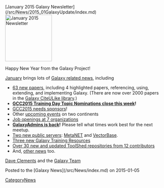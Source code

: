 <div class='newsItemHeader'>[January 2015 Galaxy Newsletter](/src/News/2015_01GalaxyUpdate/index.md)</div>

<div class='right'>
<a href='/src/GalaxyUpdates/2015_01/index.md'><img src="/src/Images/Logos/GalaxyUpdate200.png" alt="January 2015 Newsletter" width=150 /></a>
</div>

Happy New Year from the Galaxy Project!

[January](/src/GalaxyUpdates/2015_01/index.md) brings lots of [Galaxy related news](/src/GalaxyUpdates/2015_01/index.md), including

* [63 new papers](/src/GalaxyUpdates/2015_01/index.md#new-papers), including 4 highlighted papers, referencing, using, extending, and implementing Galaxy.  (There are now over 2000 papers in the [Galaxy CiteULike library](http://www.citeulike.org/group/16008/).)
* **[GCC2015 Training Day Topic Nominations close this week](/src/GalaxyUpdates/2015_01/index.md#training-day-topic-nominations-close-6-january)!**
* [GCC2015 needs sponsors](/src/GalaxyUpdates/2015_01/index.md#call-for-sponsors)!
* Other [upcoming events](/src/GalaxyUpdates/2015_01/index.md#other-events) on two continents
* [Job openings at 7 organizations](/src/GalaxyUpdates/2015_01/index.md#whos-hiring)
* **[GalaxyAdmins is back](/src/GalaxyUpdates/2015_01/index.md#galaxyadmins-is-back)!**  Please tell what times work best for the next meetup.
* [Two new public servers](/src/GalaxyUpdates/2015_01/index.md#new-public-servers): [MetaNET](/src/GalaxyUpdates/2015_01/index.md#metanet) and [VectorBase](/src/GalaxyUpdates/2015_01/index.md#vectorbase-galaxy).
* [Three new Galaxy Training Resources](/src/GalaxyUpdates/2015_01/index.md#galaxy-community-hubs)
* [Over 30 new and updated ToolShed repositories from 12 contributors](/src/GalaxyUpdates/2014_12/index.md#toolshed-contributions)
* And, [other news](/src/GalaxyUpdates/2014_12/index.md#other-news) too.

[Dave Clements](/src/DaveClements/index.md) and the [Galaxy Team](/src/GalaxyTeam/index.md)

<div class='newsItemFooter'>Posted to the [Galaxy News](/src/News/index.md) on 2015-01-05 </div>

[CategoryNews](/src/CategoryNews/index.md)
